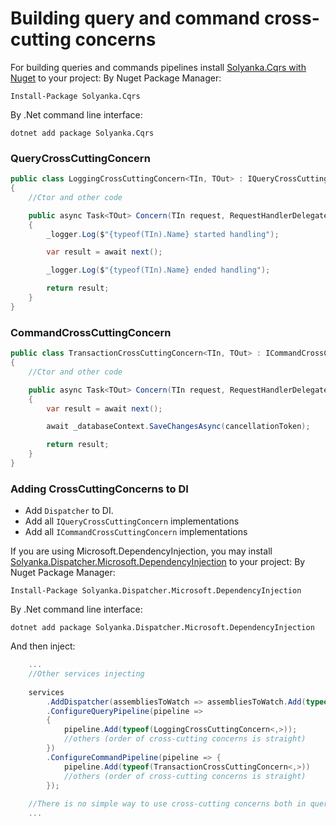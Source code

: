 Building query and command cross-cutting concerns
===

For building queries and commands pipelines install [Solyanka.Cqrs with Nuget](https://www.nuget.org/packages/Solyanka.Cqrs) to your project:
By Nuget Package Manager:

    Install-Package Solyanka.Cqrs

By .Net command line interface:

    dotnet add package Solyanka.Cqrs


### QueryCrossCuttingConcern

```csharp
public class LoggingCrossCuttingConcern<TIn, TOut> : IQueryCrossCuttingConcern<TIn, TOut> where TIn : IQuery<TOut>
{
    //Ctor and other code

    public async Task<TOut> Concern(TIn request, RequestHandlerDelegate<TOut> next, CancellationToken cancellationToken)
    {
        _logger.Log($"{typeof(TIn).Name} started handling");

        var result = await next();

        _logger.Log($"{typeof(TIn).Name} ended handling");

        return result;
    }
}
```

### CommandCrossCuttingConcern

```csharp
public class TransactionCrossCuttingConcern<TIn, TOut> : ICommandCrossCuttingConcern<TIn, TOut> where TIn : ICommand<TOut>
{
    //Ctor and other code

    public async Task<TOut> Concern(TIn request, RequestHandlerDelegate<TOut> next, CancellationToken cancellationToken)
    {
        var result = await next();

        await _databaseContext.SaveChangesAsync(cancellationToken);

        return result;
    }
}
```

### Adding CrossCuttingConcerns to DI

* Add `Dispatcher` to DI.
* Add all `IQueryCrossCuttingConcern` implementations
* Add all `ICommandCrossCuttingConcern` implementations

If you are using Microsoft.DependencyInjection, you may install [Solyanka.Dispatcher.Microsoft.DependencyInjection](https://www.nuget.org/packages/Solyanka.Dispatcher.Microsoft.DependencyInjection) to your project:
By Nuget Package Manager:

    Install-Package Solyanka.Dispatcher.Microsoft.DependencyInjection

By .Net command line interface:

    dotnet add package Solyanka.Dispatcher.Microsoft.DependencyInjection
    

And then inject:
```csharp
    ...
    //Other services injecting
    
    services
        .AddDispatcher(assembliesToWatch => assembliesToWatch.Add(typeof(GetUserQuery).Assembly))
        .ConfigureQueryPipeline(pipeline => 
        {
            pipeline.Add(typeof(LoggingCrossCuttingConcern<,>));
            //others (order of cross-cutting concerns is straight)
        })
        .ConfigureCommandPipeline(pipeline => {
            pipeline.Add(typeof(TransactionCrossCuttingConcern<,>))
            //others (order of cross-cutting concerns is straight)
        });
    
    //There is no simple way to use cross-cutting concerns both in query pipeline and command pipeline
    ...
```